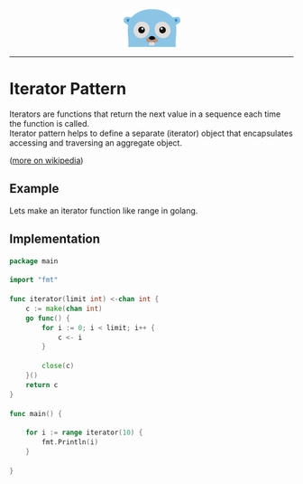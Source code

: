 <p align="center">
  <img src="../gopher.png" />
</p>

---

# Iterator Pattern
Iterators are functions that return the next value in a sequence each time the function is called. <br />
Iterator pattern helps to define a separate (iterator) object that encapsulates accessing and traversing an aggregate object.

([more on wikipedia](https://en.wikipedia.org/wiki/Iterator_pattern))


## Example
Lets make an iterator function like range in golang.

## Implementation

```go
package main

import "fmt"

func iterator(limit int) <-chan int {
	c := make(chan int)
	go func() {
		for i := 0; i < limit; i++ {
			c <- i
		}

		close(c)
	}()
	return c
}

func main() {

	for i := range iterator(10) {
		fmt.Println(i)
	}

}

```